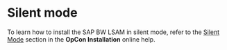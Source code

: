 # Silent mode

To learn how to install the SAP BW LSAM in silent mode, refer to the [Silent Mode](https://help.smatechnologies.com/opcon/core/latest/Files/Installation/Component%20Installations.htm#Silent) section in the **OpCon Installation** online help.
